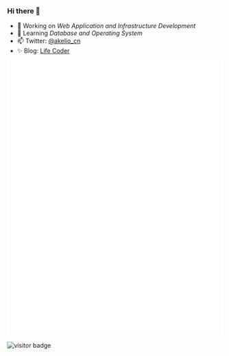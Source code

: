 ### Hi there 👋

<!--
**Akelio-zhang/akelio-zhang** is a ✨ _special_ ✨ repository because its `README.md` (this file) appears on your GitHub profile.

Here are some ideas to get you started:

- 👯 I’m looking to collaborate on ...
- 🤔 I’m looking for help with ...
- 💬 Ask me about ...
- 😄 Pronouns: ...

-->

- 🔭 Working on *Web Application and Infrastructure Development*
- 🌱 Learning *Database and Operating System*
- 📫 Twitter: [@akelio_cn](https://twitter.com/akelio_cn)
- ✨ Blog: [Life Coder](https://akelio-zhang.github.io/)

![Metrics](/github-metrics.svg)

<!--
[![Anurag's github stats](https://github-readme-stats.vercel.app/api?username=akelio-zhang&line_height=24&hide=contribs&show_icons=true&count_private=true)](https://github.com/anuraghazra/github-readme-stats)
[![Top Langs](https://github-readme-stats.vercel.app/api/top-langs/?username=akelio-zhang&card_width=240&layout=compact&hide=html)](https://github.com/anuraghazra/github-readme-stats)
-->

<!--START_SECTION:waka-->

<!--END_SECTION:waka-->

![visitor badge](https://komarev.com/ghpvc/?username=akelio-zhang&label=PROFILE+VIEWS&style=for-the-badge)
